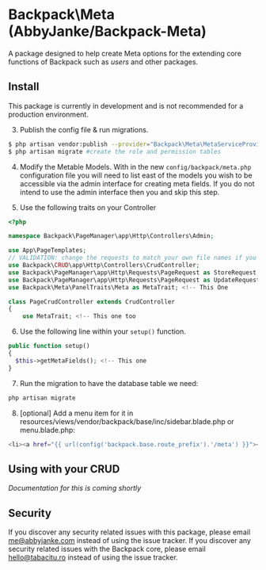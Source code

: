 # Backpack\Meta (AbbyJanke/Backpack-Meta)

A package designed to help create Meta options for the extending core functions of Backpack such as _users_ and other packages.

## Install

This package is currently in development and is not recommended for a production environment.

3. Publish the config file & run migrations.
```bash
$ php artisan vendor:publish --provider="Backpack\Meta\MetaServiceProvider" #publish config files and migrations
$ php artisan migrate #create the role and permission tables
```

4. Modify the Metable Models. With in the new `config/backpack/meta.php` configuration file you will need to list east of the models you wish to be accessible via the admin interface for creating meta fields. If you do not intend to use the admin interface then you and skip this step.

5. Use the following traits on your Controller
```php
<?php

namespace Backpack\PageManager\app\Http\Controllers\Admin;

use App\PageTemplates;
// VALIDATION: change the requests to match your own file names if you need form validation
use Backpack\CRUD\app\Http\Controllers\CrudController;
use Backpack\PageManager\app\Http\Requests\PageRequest as StoreRequest;
use Backpack\PageManager\app\Http\Requests\PageRequest as UpdateRequest;
use Backpack\Meta\PanelTraits\Meta as MetaTrait; <!-- This One

class PageCrudController extends CrudController
{
    use MetaTrait; <!-- This one too
```

6. Use the following line within your `setup()` function.
```php
public function setup()
{
  $this->getMetaFields(); <!-- This one
}
```

7. Run the migration to have the database table we need:
```bash
php artisan migrate
```

8. [optional] Add a menu item for it in resources/views/vendor/backpack/base/inc/sidebar.blade.php or menu.blade.php:
```bash
<li><a href="{{ url(config('backpack.base.route_prefix').'/meta') }}"><i class="fa fa-plus-square"></i> <span>Meta Options</span></a></li>
```

## Using with your CRUD

*Documentation for this is coming shortly*

## Security

If you discover any security related issues with this package, please email me@abbyjanke.com instead of using the issue tracker.
If you discover any security related issues with the Backpack core, please email hello@tabacitu.ro instead of using the issue tracker.
